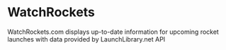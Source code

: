 # WatchRockets
WatchRockets.com displays up-to-date information for upcoming rocket launches with data provided by LaunchLibrary.net API
